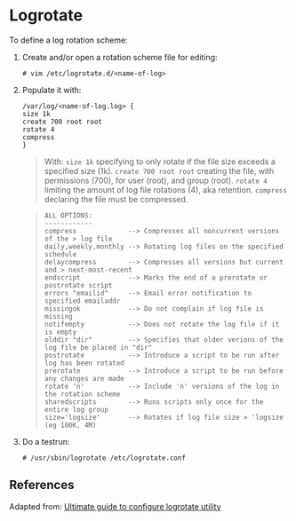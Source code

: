# Logrotate

To define a log rotation scheme:

1. Create and/or open a rotation scheme file for editing:

	```
	# vim /etc/logrotate.d/<name-of-log>
	```

2. Populate it with:

	```
	/var/log/<name-of-log.log> {
	size 1k
	create 700 root root
	rotate 4
	compress
	}
	```

	> With:
	> `size 1k` specifying to only rotate if the file size exceeds a specified size (1k).
	> `create 700 root root` creating the file, with permissions (700), for user (root), and group (root).
	> `rotate 4` limiting the amount of log file rotations (4), aka retention.
	> `compress` declaring the file must be compressed.

	> ```
	> ALL OPTIONS:
	> ------------
	> compress             --> Compresses all noncurrent versions of the > log file
	> daily,weekly,monthly --> Rotating log files on the specified schedule
	> delaycompress        --> Compresses all versions but current and > next-most-recent
	> endscript            --> Marks the end of a prerotate or postrotate script
	> errors "emailid"     --> Email error notification to specified emailaddr
	> missingok            --> Do not complain if log file is missing
	> notifempty           --> Does not rotate the log file if it is empty
	> olddir "dir"         --> Specifies that older verions of the log file be placed in "dir"
	> postrotate           --> Introduce a script to be run after log has been rotated
	> prerotate            --> Introduce a script to be run before any changes are made
	> rotate 'n'           --> Include 'n' versions of the log in the rotation scheme
	> sharedscripts        --> Runs scripts only once for the entire log group
	> size='logsize'       --> Rotates if log file size > 'logsize (eg 100K, 4M)
	> ```

3. Do a testrun:

	```
	# /usr/sbin/logrotate /etc/logrotate.conf
	```


## References
Adapted from: [Ultimate guide to configure logrotate utility][1]


<!-- REFERENCES -->
[1]:http://www.linuxroutes.com/configure-logrotate/
